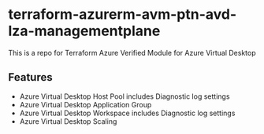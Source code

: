 # terraform-azurerm-avm-ptn-avd-lza-managementplane

This is a repo for Terraform Azure Verified Module for Azure Virtual Desktop

## Features
- Azure Virtual Desktop Host Pool includes Diagnostic log settings
- Azure Virtual Desktop Application Group
- Azure Virtual Desktop Workspace includes Diagnostic log settings
- Azure Virtual Desktop Scaling
